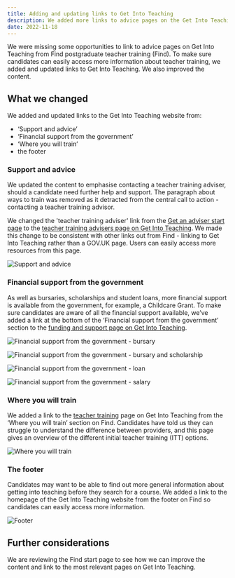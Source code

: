 ```yaml
---
title: Adding and updating links to Get Into Teaching
description: We added more links to advice pages on the Get Into Teaching website
date: 2022-11-18
---
```


We were missing some opportunities to link to advice pages on Get Into Teaching from Find postgraduate teacher training (Find). To make sure candidates can easily access more information about teacher training, we added and updated links to Get Into Teaching. We also improved the content.

## What we changed

We added and updated links to the Get Into Teaching website from:

- ‘Support and advice’
- ‘Financial support from the government’
- ‘Where you will train’
- the footer

### Support and advice

We updated the content to emphasise contacting a teacher training adviser, should a candidate need further help and support. The paragraph about ways to train was removed as it detracted from the central call to action - contacting a teacher training advisor.

We changed the 'teacher training adviser' link from the [Get an adviser start page](https://adviser-getintoteaching.education.gov.uk/) to the [ teacher training advisers page on Get Into Teaching](https://getintoteaching.education.gov.uk/teacher-training-advisers). We made this change to be consistent with other links out from Find - linking to Get Into Teaching rather than a GOV.UK page. Users can easily access more resources from this page.

![Support and advice](support-and-advice.png)

### Financial support from the government

As well as bursaries, scholarships and student loans, more financial support is available from the government, for example, a Childcare Grant. To make sure candidates are aware of all the financial support available, we’ve added a link at the bottom of the ‘Financial support from the government’ section to the [funding and support page on Get Into Teaching](https://getintoteaching.education.gov.uk/funding-and-support).

![Financial support from the government - bursary](financial-support-from-the-government--bursary.png "Financial support from the government - bursary")

![Financial support from the government - bursary and scholarship](financial-support-from-the-government--bursary-and-scholarship.png "Financial support from the government - bursary and scholarship")

![Financial support from the government - loan](financial-support-from-the-government--loan.png "Financial support from the government - loan")

![Financial support from the government - salary](financial-support-from-the-government--salary.png "Financial support from the government - salary")

### Where you will train

We added a link to the [teacher training](https://getintoteaching.education.gov.uk/train-to-be-a-teacher/initial-teacher-training) page on Get Into Teaching from the ‘Where you will train’ section on Find. Candidates have told us they can struggle to understand the difference between providers, and this page gives an overview of the different initial teacher training (ITT) options.

![Where you will train](where-you-will-train.png)

### The footer

Candidates may want to be able to find out more general information about getting into teaching before they search for a course. We added a link to the homepage of the Get Into Teaching website from the footer on Find so candidates can easily access more information.

![Footer](footer.png)

## Further considerations

We are reviewing the Find start page to see how we can improve the content and link to the most relevant pages on Get Into Teaching.
